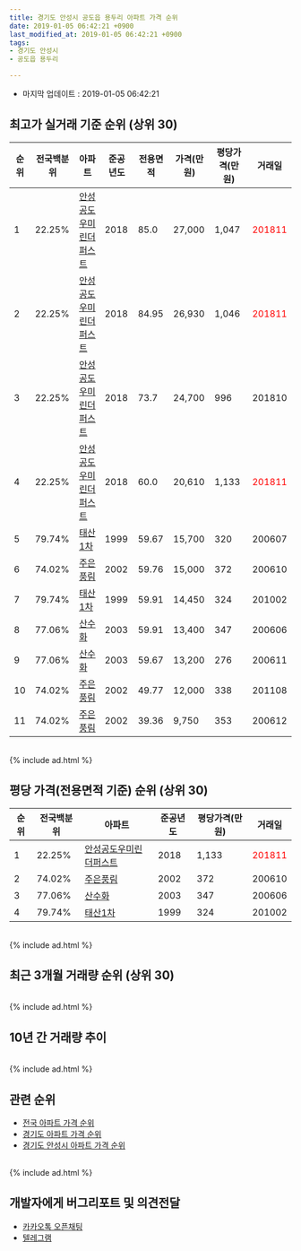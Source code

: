 ```yaml
---
title: 경기도 안성시 공도읍 용두리 아파트 가격 순위
date: 2019-01-05 06:42:21 +0900
last_modified_at: 2019-01-05 06:42:21 +0900
tags:
- 경기도 안성시
- 공도읍 용두리

---
```


* 마지막 업데이트 : 2019-01-05 06:42:21

## 최고가 실거래 기준 순위 (상위 30)


|순위|전국백분위|아파트|준공년도|전용면적|가격(만원)|평당가격(만원)|거래일|
|---|---|---|---|---|---|---|---|
|1|22.25%|[안성공도우미린더퍼스트](https://search.naver.com/search.naver?query=%EA%B2%BD%EA%B8%B0%EB%8F%84+%EC%95%88%EC%84%B1%EC%8B%9C+%EA%B3%B5%EB%8F%84%EC%9D%8D+%EC%9A%A9%EB%91%90%EB%A6%AC+%EC%95%88%EC%84%B1%EA%B3%B5%EB%8F%84%EC%9A%B0%EB%AF%B8%EB%A6%B0%EB%8D%94%ED%8D%BC%EC%8A%A4%ED%8A%B8)|2018|85.0|27,000|1,047|<span style="color:red">201811</span>|
|2|22.25%|[안성공도우미린더퍼스트](https://search.naver.com/search.naver?query=%EA%B2%BD%EA%B8%B0%EB%8F%84+%EC%95%88%EC%84%B1%EC%8B%9C+%EA%B3%B5%EB%8F%84%EC%9D%8D+%EC%9A%A9%EB%91%90%EB%A6%AC+%EC%95%88%EC%84%B1%EA%B3%B5%EB%8F%84%EC%9A%B0%EB%AF%B8%EB%A6%B0%EB%8D%94%ED%8D%BC%EC%8A%A4%ED%8A%B8)|2018|84.95|26,930|1,046|<span style="color:red">201811</span>|
|3|22.25%|[안성공도우미린더퍼스트](https://search.naver.com/search.naver?query=%EA%B2%BD%EA%B8%B0%EB%8F%84+%EC%95%88%EC%84%B1%EC%8B%9C+%EA%B3%B5%EB%8F%84%EC%9D%8D+%EC%9A%A9%EB%91%90%EB%A6%AC+%EC%95%88%EC%84%B1%EA%B3%B5%EB%8F%84%EC%9A%B0%EB%AF%B8%EB%A6%B0%EB%8D%94%ED%8D%BC%EC%8A%A4%ED%8A%B8)|2018|73.7|24,700|996|201810|
|4|22.25%|[안성공도우미린더퍼스트](https://search.naver.com/search.naver?query=%EA%B2%BD%EA%B8%B0%EB%8F%84+%EC%95%88%EC%84%B1%EC%8B%9C+%EA%B3%B5%EB%8F%84%EC%9D%8D+%EC%9A%A9%EB%91%90%EB%A6%AC+%EC%95%88%EC%84%B1%EA%B3%B5%EB%8F%84%EC%9A%B0%EB%AF%B8%EB%A6%B0%EB%8D%94%ED%8D%BC%EC%8A%A4%ED%8A%B8)|2018|60.0|20,610|1,133|<span style="color:red">201811</span>|
|5|79.74%|[태산1차](https://search.naver.com/search.naver?query=%EA%B2%BD%EA%B8%B0%EB%8F%84+%EC%95%88%EC%84%B1%EC%8B%9C+%EA%B3%B5%EB%8F%84%EC%9D%8D+%EC%9A%A9%EB%91%90%EB%A6%AC+%ED%83%9C%EC%82%B01%EC%B0%A8)|1999|59.67|15,700|320|200607|
|6|74.02%|[주은풍림](https://search.naver.com/search.naver?query=%EA%B2%BD%EA%B8%B0%EB%8F%84+%EC%95%88%EC%84%B1%EC%8B%9C+%EA%B3%B5%EB%8F%84%EC%9D%8D+%EC%9A%A9%EB%91%90%EB%A6%AC+%EC%A3%BC%EC%9D%80%ED%92%8D%EB%A6%BC)|2002|59.76|15,000|372|200610|
|7|79.74%|[태산1차](https://search.naver.com/search.naver?query=%EA%B2%BD%EA%B8%B0%EB%8F%84+%EC%95%88%EC%84%B1%EC%8B%9C+%EA%B3%B5%EB%8F%84%EC%9D%8D+%EC%9A%A9%EB%91%90%EB%A6%AC+%ED%83%9C%EC%82%B01%EC%B0%A8)|1999|59.91|14,450|324|201002|
|8|77.06%|[산수화](https://search.naver.com/search.naver?query=%EA%B2%BD%EA%B8%B0%EB%8F%84+%EC%95%88%EC%84%B1%EC%8B%9C+%EA%B3%B5%EB%8F%84%EC%9D%8D+%EC%9A%A9%EB%91%90%EB%A6%AC+%EC%82%B0%EC%88%98%ED%99%94)|2003|59.91|13,400|347|200606|
|9|77.06%|[산수화](https://search.naver.com/search.naver?query=%EA%B2%BD%EA%B8%B0%EB%8F%84+%EC%95%88%EC%84%B1%EC%8B%9C+%EA%B3%B5%EB%8F%84%EC%9D%8D+%EC%9A%A9%EB%91%90%EB%A6%AC+%EC%82%B0%EC%88%98%ED%99%94)|2003|59.67|13,200|276|200611|
|10|74.02%|[주은풍림](https://search.naver.com/search.naver?query=%EA%B2%BD%EA%B8%B0%EB%8F%84+%EC%95%88%EC%84%B1%EC%8B%9C+%EA%B3%B5%EB%8F%84%EC%9D%8D+%EC%9A%A9%EB%91%90%EB%A6%AC+%EC%A3%BC%EC%9D%80%ED%92%8D%EB%A6%BC)|2002|49.77|12,000|338|201108|
|11|74.02%|[주은풍림](https://search.naver.com/search.naver?query=%EA%B2%BD%EA%B8%B0%EB%8F%84+%EC%95%88%EC%84%B1%EC%8B%9C+%EA%B3%B5%EB%8F%84%EC%9D%8D+%EC%9A%A9%EB%91%90%EB%A6%AC+%EC%A3%BC%EC%9D%80%ED%92%8D%EB%A6%BC)|2002|39.36|9,750|353|200612|


<br>
{% include ad.html %}
<br>

## 평당 가격(전용면적 기준) 순위 (상위 30)


|순위|전국백분위|아파트|준공년도|평당가격(만원)|거래일|
|---|---|---|---|---|---|
|1|22.25%|[안성공도우미린더퍼스트](https://search.naver.com/search.naver?query=%EA%B2%BD%EA%B8%B0%EB%8F%84+%EC%95%88%EC%84%B1%EC%8B%9C+%EA%B3%B5%EB%8F%84%EC%9D%8D+%EC%9A%A9%EB%91%90%EB%A6%AC+%EC%95%88%EC%84%B1%EA%B3%B5%EB%8F%84%EC%9A%B0%EB%AF%B8%EB%A6%B0%EB%8D%94%ED%8D%BC%EC%8A%A4%ED%8A%B8)|2018|1,133|<span style="color:red">201811</span>|
|2|74.02%|[주은풍림](https://search.naver.com/search.naver?query=%EA%B2%BD%EA%B8%B0%EB%8F%84+%EC%95%88%EC%84%B1%EC%8B%9C+%EA%B3%B5%EB%8F%84%EC%9D%8D+%EC%9A%A9%EB%91%90%EB%A6%AC+%EC%A3%BC%EC%9D%80%ED%92%8D%EB%A6%BC)|2002|372|200610|
|3|77.06%|[산수화](https://search.naver.com/search.naver?query=%EA%B2%BD%EA%B8%B0%EB%8F%84+%EC%95%88%EC%84%B1%EC%8B%9C+%EA%B3%B5%EB%8F%84%EC%9D%8D+%EC%9A%A9%EB%91%90%EB%A6%AC+%EC%82%B0%EC%88%98%ED%99%94)|2003|347|200606|
|4|79.74%|[태산1차](https://search.naver.com/search.naver?query=%EA%B2%BD%EA%B8%B0%EB%8F%84+%EC%95%88%EC%84%B1%EC%8B%9C+%EA%B3%B5%EB%8F%84%EC%9D%8D+%EC%9A%A9%EB%91%90%EB%A6%AC+%ED%83%9C%EC%82%B01%EC%B0%A8)|1999|324|201002|


<br>
{% include ad.html %}
<br>

## 최근 3개월 거래량 순위 (상위 30)


<div style="width:100%;">
    <canvas id="deal_count_ranking" height="250"></canvas>
</div>


<script>
new Chart(document.getElementById("deal_count_ranking"), {
    type: 'horizontalBar',
    data: {
        labels: ['주은풍림', '안성공도우미린더퍼스트', '태산1차', '산수화'],
        datasets: [{
            label: '실거래 수',
            data: [8, 5, 3, 1],
            borderColor: "rgba(255, 0, 128, 1)",
            backgroundColor: "rgba(255, 0, 128, 0.5)",
            fill: false,
        }]
    },
    options: {
        responsive: true,
        title: {
            display: true,
            text: '최근 3개월 거래량 순위'
        },
        tooltips: {
            mode: 'index',
            intersect: false,
            callbacks: {
                title: function(tooltipItems, data) {
                    return "실거래 수:";
                },
                label: function(tooltipItem, data) {
                    return data.labels[tooltipItem.index] + ": " + tooltipItem.xLabel;
                }
            }
        },
        hover: {
            mode: 'nearest',
            intersect: true
        },
        scales: {
            xAxes: [{
                display: true,
                scaleLabel: {
                    display: true,
                    labelString: '실거래 수'
                },
                ticks: {
                    suggestedMin: 0,
                }
            }],
            yAxes: [{
                display: true,
                ticks: {
                    autoSkip: false,
                    callback: function(value, index, values) {
                        if (value.length > 15)
                            return value.substr(0, 13) + "...";
                        else
                            return value;
                    }
                },
                scaleLabel: {
                    display: false,
                }
            }]
        }
    }
});

</script>


<br>
{% include ad.html %}
<br>

## 10년 간 거래량 추이


<div style="width:100%;">
    <canvas id="deal_progress" height="250"></canvas>
</div>

<script>
new Chart(document.getElementById("deal_progress"), {
    type: 'line',
    data: {
        labels: ['200901','200902','200903','200904','200905','200906','200907','200908','200909','200910','200911','200912','201001','201002','201003','201004','201005','201006','201007','201008','201009','201010','201011','201012','201101','201102','201103','201104','201105','201106','201107','201108','201109','201110','201111','201112','201201','201202','201203','201204','201205','201206','201207','201208','201209','201210','201211','201212','201301','201302','201303','201304','201305','201306','201307','201308','201309','201310','201311','201312','201401','201402','201403','201404','201405','201406','201407','201408','201409','201410','201411','201412','201501','201502','201503','201504','201505','201506','201507','201508','201509','201510','201511','201512','201601','201602','201603','201604','201605','201606','201607','201608','201609','201610','201611','201612','201701','201702','201703','201704','201705','201706','201707','201708','201709','201710','201711','201712','201801','201802','201803','201804','201805','201806','201807','201808','201809','201810','201811','201812','201901'],
        datasets: [{
            label: '실거래 수',
            pointRadius: 1,
            data: [5, 6, 9, 11, 16, 9, 24, 17, 19, 19, 15, 13, 7, 15, 15, 33, 20, 17, 17, 13, 13, 23, 28, 25, 30, 46, 44, 48, 39, 49, 59, 51, 51, 46, 36, 18, 24, 38, 50, 31, 36, 20, 15, 27, 16, 21, 22, 19, 25, 20, 27, 24, 38, 30, 30, 21, 19, 28, 26, 19, 23, 26, 44, 26, 35, 19, 21, 34, 16, 21, 23, 21, 37, 20, 40, 29, 18, 17, 19, 23, 23, 32, 18, 14, 11, 18, 22, 15, 12, 10, 16, 27, 29, 20, 17, 15, 12, 14, 23, 17, 23, 23, 24, 27, 21, 9, 18, 10, 15, 10, 15, 15, 19, 15, 19, 23, 23, 22, 9, 8, 0],
            borderColor: "rgba(255, 201, 14, 1)",
            backgroundColor: "rgba(255, 201, 14, 0.5)",
            fill: true,
        }]
    },
    options: {
        responsive: true,
        title: {
            display: true,
            text: '10년간 거래량 추이'
        },
        tooltips: {
            mode: 'index',
            intersect: false,
        },
        hover: {
            mode: 'nearest',
            intersect: true
        },
        scales: {
            xAxes: [{
                display: true,
                scaleLabel: {
                    display: true,
                    labelString: '년/월'
                }
            }],
            yAxes: [{
                display: true,
                ticks: {
                    suggestedMin: 0,
                },
                scaleLabel: {
                    display: true,
                    labelString: '실거래 수'
                }
            }]
        }
    }
});

</script>


<br>
{% include ad.html %}
<br>

## 관련 순위

- [전국 아파트 가격 순위](https://inasie.github.io/apt-ranking/전국)
- [경기도 아파트 가격 순위](https://inasie.github.io/apt-ranking/경기도)
- [경기도 안성시 아파트 가격 순위](https://inasie.github.io/apt-ranking/경기도-안성시)


<br>
{% include ad.html %}
<br>

## 개발자에게 버그리포트 및 의견전달

- [카카오톡 오픈채팅](https://open.kakao.com/o/gLJUAP4)
- [텔레그램](https://t.me/inasie)

